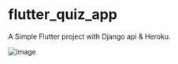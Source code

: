 # flutter_quiz_app

A Simple Flutter project with Django api & Heroku.

![image](https://s3.us-west-2.amazonaws.com/secure.notion-static.com/1fc5ad79-e9c4-4087-9a9f-58f46e646bb2/Screen_Recording_2022-08-16_at_16.31.28.gif?X-Amz-Algorithm=AWS4-HMAC-SHA256&X-Amz-Content-Sha256=UNSIGNED-PAYLOAD&X-Amz-Credential=AKIAT73L2G45EIPT3X45%2F20220816%2Fus-west-2%2Fs3%2Faws4_request&X-Amz-Date=20220816T073339Z&X-Amz-Expires=86400&X-Amz-Signature=9438395e95494ce14624dc0ad3e9cac9849e73c45dce891537614a054c1270d8&X-Amz-SignedHeaders=host&response-content-disposition=filename%20%3D%22Screen%2520Recording%25202022-08-16%2520at%252016.31.28.gif%22&x-id=GetObject)
